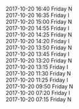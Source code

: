 2017-10-20 16:40 Friday  N  
2017-10-20 16:35 Friday  I  
2017-10-20 15:00 Friday  N  
2017-10-20 14:55 Friday  I  
2017-10-20 14:25 Friday  N  
2017-10-20 14:20 Friday  I  
2017-10-20 13:50 Friday  N  
2017-10-20 13:45 Friday  I  
2017-10-20 13:20 Friday  N  
2017-10-20 13:15 Friday  I  
2017-10-20 11:30 Friday  N  
2017-10-20 11:25 Friday  I  
2017-10-20 09:50 Friday  N  
2017-10-20 07:20 Friday  I  
2017-10-20 07:15 Friday  N  
